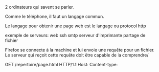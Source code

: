 2 ordinateurs qui savent se parler.

Comme le téléphone, il faut un langage commun.

Le langage pour obtenir une page web est le langage ou protocol http

exemple de serveurs:
web
ssh
smtp
serveur d'imprimante
partage de fichier

Firefox se connecte à la machine et lui envoie une requête pour un fichier.
Le serveur qui reçoit cette requête doit être capable de la comprendre/

GET /repertoire/page.html HTTP/1.1
Host:
Content-type: 
